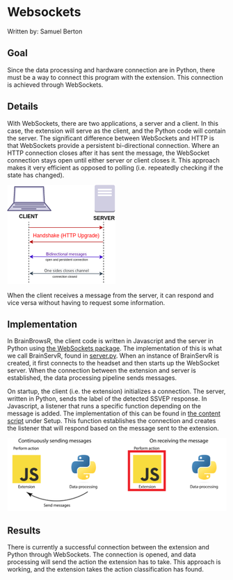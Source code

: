 # Websockets

Written by: Samuel Berton

## Goal

Since the data processing and hardware connection are in Python, there must be a way to connect this program with the extension. This connection is achieved through WebSockets.

## Details

With WebSockets, there are two applications, a server and a client. In this case, the extension will serve as the client, and the Python code will contain the server. The significant difference between WebSockets and HTTP is that WebSockets provide a persistent bi-directional connection. Where an HTTP connection closes after it has sent the message, the WebSocket connection stays open until either server or client closes it. This approach makes it very efficient as opposed to polling (i.e. repeatedly checking if the state has changed).

![Websockets](images/Websocket_connection.png)

When the client receives a message from the server, it can respond and vice versa without having to request some information.

## Implementation

In BrainBrowsR, the client code is written in Javascript and the server in Python using [the WebSockets package](https://websockets.readthedocs.io/en/stable/). The implementation of this is what we call BrainServR, found in [server.py](../server.py). When an instance of BrainServR is created, it first connects to the headset and then starts up the WebSocket server. When the connection between the extension and server is established, the data processing pipeline sends messages.

On startup, the client (i.e. the extension) initializes a connection. The server, written in Python, sends the label of the detected SSVEP response. In Javascript, a listener that runs a specific function depending on the message is added. The implementation of this can be found in [the content script](../src/content_script.js) under Setup. This function establishes the connection and creates the listener that will respond based on the message sent to the extension.

![Python/javascript](images/websocket-diagram.png)

## Results

There is currently a successful connection between the extension and Python through WebSockets. The connection is opened, and data processing will send the action the extension has to take. This approach is working, and the extension takes the action classification has found.

